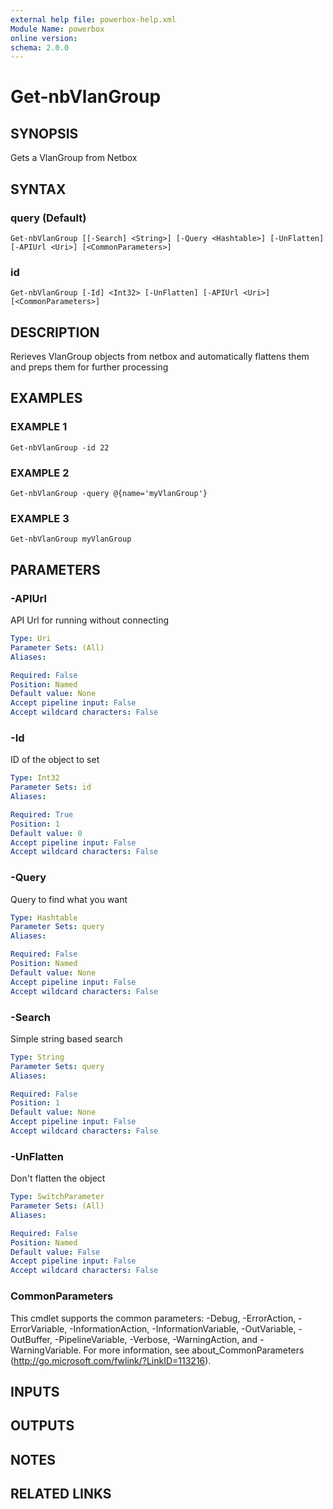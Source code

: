 ```yaml
---
external help file: powerbox-help.xml
Module Name: powerbox
online version:
schema: 2.0.0
---
```


# Get-nbVlanGroup

## SYNOPSIS
Gets a VlanGroup from Netbox

## SYNTAX

### query (Default)
```
Get-nbVlanGroup [[-Search] <String>] [-Query <Hashtable>] [-UnFlatten] [-APIUrl <Uri>] [<CommonParameters>]
```

### id
```
Get-nbVlanGroup [-Id] <Int32> [-UnFlatten] [-APIUrl <Uri>] [<CommonParameters>]
```

## DESCRIPTION
Rerieves VlanGroup objects from netbox and automatically flattens them and
preps them for further processing

## EXAMPLES

### EXAMPLE 1
```
Get-nbVlanGroup -id 22
```

### EXAMPLE 2
```
Get-nbVlanGroup -query @{name='myVlanGroup'}
```

### EXAMPLE 3
```
Get-nbVlanGroup myVlanGroup
```

## PARAMETERS

### -APIUrl
API Url for running without connecting

```yaml
Type: Uri
Parameter Sets: (All)
Aliases:

Required: False
Position: Named
Default value: None
Accept pipeline input: False
Accept wildcard characters: False
```

### -Id
ID of the object to set

```yaml
Type: Int32
Parameter Sets: id
Aliases:

Required: True
Position: 1
Default value: 0
Accept pipeline input: False
Accept wildcard characters: False
```

### -Query
Query to find what you want

```yaml
Type: Hashtable
Parameter Sets: query
Aliases:

Required: False
Position: Named
Default value: None
Accept pipeline input: False
Accept wildcard characters: False
```

### -Search
Simple string based search

```yaml
Type: String
Parameter Sets: query
Aliases:

Required: False
Position: 1
Default value: None
Accept pipeline input: False
Accept wildcard characters: False
```

### -UnFlatten
Don't flatten the object

```yaml
Type: SwitchParameter
Parameter Sets: (All)
Aliases:

Required: False
Position: Named
Default value: False
Accept pipeline input: False
Accept wildcard characters: False
```

### CommonParameters
This cmdlet supports the common parameters: -Debug, -ErrorAction, -ErrorVariable, -InformationAction, -InformationVariable, -OutVariable, -OutBuffer, -PipelineVariable, -Verbose, -WarningAction, and -WarningVariable.
For more information, see about_CommonParameters (http://go.microsoft.com/fwlink/?LinkID=113216).

## INPUTS

## OUTPUTS

## NOTES

## RELATED LINKS

